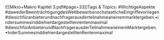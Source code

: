 
![[Mikro+Makro Kapitel 3.pdf#page=33]]Tags & Topics:
   #WichtigeAspekte
   #dawederBeeinträchtigungdesWettbewerbsnochstaatlicheEingriffevorliegen
   #diesichfüranbieterundnachfragerausderteilnahmeaneinemmarktergeben.•indersummesinddiehierdargestelltenrentenmaximal
   #diesichfürAnbieterundNachfragerausderTeilnahmeaneinemMarktergeben.•InderSummesinddiehierdargestelltenRentenmaximal
